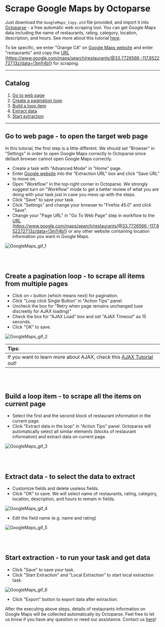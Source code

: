 # Scrape Google Maps by Octoparse

Just download the `GoogleMaps_Copy.otd` file provided, and import it into [Octoparse](https://www.octoparse.com) - a free automatic web scraping tool. You can get Google Maps data including the name of restaurants, rating, category, location, description, and hours. See more about this tutorial [here](https://www.octoparse.com/tutorial-7/scrape-data-in-google-maps).

To be specific, we enter "Orange CA" on [Google Maps website](https://www.google.com/maps) and enter "restaurants" and copy the [URL](https://www.google.com/maps/search/restaurants/@33.7726566,-117.8522727,13z/data=!3m1!4b1) (https://www.google.com/maps/search/restaurants/@33.7726566,-117.8522727,13z/data=!3m1!4b1) for scraping.

---

## Catalog

1. [Go to web page](#go-to-web-page---to-open-the-target-web-page)
2. [Create a pagination loop](#create-a-pagination-loop---to-scrape-all-items-from-multiple-pages)
3. [Build a loop item](#build-a-loop-item---to-scrape-all-the-items-on-current-page)
4. [Extract data](#extract-data---to-select-the-data-to-extract)
5. [Start extraction](#start-extraction---to-run-your-task-and-get-data)

---

## Go to web page - to open the target web page
In this tutorial, the first step is a little different. We should set "Browser" in "Settings" in order to open Google Maps correctly in Octoparse since default browser cannot open Google Maps correctly.

* Create a task with "Advanced Mode" in "Home" page.
* Enter [Google website](https://www.google.com) into the "Extraction URL" box and click "Save URL" to move on.
* Open "Workflow" in the top-right corner in Octoparse.
We strongly suggest turn on "Workflow" mode to get a better review of what you are doing with your task just in case you mess up with the steps.
* Click "Save" to save your task.
* Click "Settings" and change your browser to "Firefox 45.0" and click "Save".
* Change your "Page URL" in "Go To Web Page" step in workflow to the [URL](https://https://www.google.com/maps/search/restaurants/@33.7726566,-117.8522727,13z/data=!3m1!4b1) (https://www.google.com/maps/search/restaurants/@33.7726566,-117.8522727,13z/data=!3m1!4b1) or any other website containing location information you want in Google Maps.

![GoogleMaps_gif_1](https://raw.githubusercontent.com/octoparse/Scrape-Google-Maps-by-Octoparse/master/GoogleMaps_gif_1.gif)

<br><br>

## Create a pagination loop - to scrape all items from multiple pages

* Click on `>` button (which means next) for pagination.
* Click "Loop click Single Button" in "Action Tips" panel.
* Uncheck the box for "Retry when page remains unchanged (use discreetly for AJAX loading)"
* Check the box for "AJAX Load" box and set "AJAX Timeout" as 15 seconds.
* Click "OK" to save.

![GoogleMaps_gif_2](https://github.com/octoparse/Scrape-Google-Maps-by-Octoparse/blob/master/GoogleMaps_gif_2.gif?raw=true)

| Tips: |
| :------ |
| If you want to learn more about AJAX, check this [AJAX Tutorial](https://www.octoparse.com/tutorial-7/ajax) out! |

<br><br>

## Build a loop item - to scrape all the items on current page

* Select the first and the second block of restaurant information in the current page.
* Click "Extract data in the loop" in "Action Tips" panel.
Octoparse will automatically select all similar elements (blocks of restaurant information) and extract data on current page.

![GoogleMaps_gif_3](https://github.com/octoparse/Scrape-Google-Maps-by-Octoparse/blob/master/GoogleMaps_gif_3.gif?raw=true)

<br><br>

## Extract data - to select the data to extract
* Customize fields and delete useless fields.
* Click "OK" to save.
We will select name of restaurants, rating, category, location, description, and hours to remain in fields.

![GoogleMaps_gif_4](https://github.com/octoparse/Scrape-Google-Maps-by-Octoparse/blob/master/GoogleMaps_gif_4.gif?raw=true)

* Edit the field name (e.g. name and rating)

![GoogleMaps_gif_5](https://github.com/octoparse/Scrape-Google-Maps-by-Octoparse/blob/master/GoogleMaps_gif_5.gif?raw=true)

<br><br>

## Start extraction - to run your task and get data

* Click "Save" to save your task.
* Click "Start Extraction" and "Local Extraction" to start local extraction task. 

![GoogleMaps_gif_6](https://github.com/octoparse/Scrape-Google-Maps-by-Octoparse/blob/master/GoogleMaps_gif_6.gif?raw=true)

* Click "Export" button to export data after extraction. 

After the executing above steps, details of restaurants information on Google Maps will be collected automatically by Octoparse. Feel free to let us know if you have any question or need our assistance. Contact us [here](https://www.octoparse.com/contact)!
